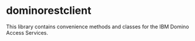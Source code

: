 # dominorestclient
This library contains convenience methods and classes for the IBM Domino Access Services.
